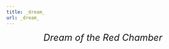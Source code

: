 ```yaml
---
title: _dream_
url: _dream_
---
```

<div align="center" style="font-size: x-large;"><em>Dream of the Red Chamber</em></div>



